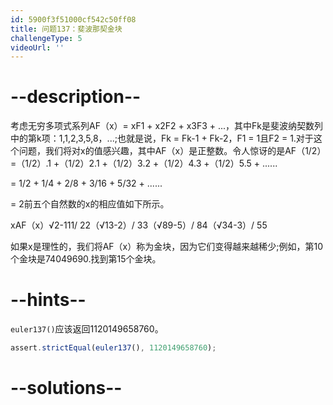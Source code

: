 ```yaml
---
id: 5900f3f51000cf542c50ff08
title: 问题137：斐波那契金块
challengeType: 5
videoUrl: ''
---
```


# --description--

考虑无穷多项式系列AF（x）= xF1 + x2F2 + x3F3 + ...，其中Fk是斐波纳契数列中的第k项：1,1,2,3,5,8，...;也就是说，Fk = Fk-1 + Fk-2，F1 = 1且F2 = 1.对于这个问题，我们将对x的值感兴趣，其中AF（x）是正整数。令人惊讶的是AF（1/2）=（1/2）.1 +（1/2）2.1 +（1/2）3.2 +（1/2）4.3 +（1/2）5.5 + ......

= 1/2 + 1/4 + 2/8 + 3/16 + 5/32 + ......

= 2前五个自然数的x的相应值如下所示。

xAF（x）√2-111/ 22（√13-2）/ 33（√89-5）/ 84（√34-3）/ 55

如果x是理性的，我们将AF（x）称为金块，因为它们变得越来越稀少;例如，第10个金块是74049690.找到第15个金块。

# --hints--

`euler137()`应该返回1120149658760。

```js
assert.strictEqual(euler137(), 1120149658760);
```

# --solutions--


